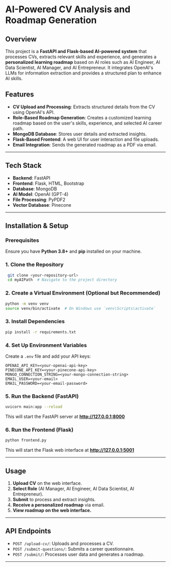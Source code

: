 # AI-Powered CV Analysis and Roadmap Generation

## Overview
This project is a **FastAPI and Flask-based AI-powered system** that processes CVs, extracts relevant skills and experience, and generates a **personalized learning roadmap** based on AI roles such as AI Engineer, AI Data Scientist, AI Manager, and AI Entrepreneur. It integrates OpenAI's LLMs for information extraction and provides a structured plan to enhance AI skills. 

## Features
- **CV Upload and Processing**: Extracts structured details from the CV using OpenAI's API.
- **Role-Based Roadmap Generation**: Creates a customized learning roadmap based on the user's skills, experience, and selected AI career path.
- **MongoDB Database**: Stores user details and extracted insights.
- **Flask-Based Frontend**: A web UI for user interaction and file uploads.
- **Email Integration**: Sends the generated roadmap as a PDF via email.

---

## Tech Stack
- **Backend**: FastAPI
- **Frontend**: Flask, HTML, Bootstrap
- **Database**: MongoDB
- **AI Model**: OpenAI (GPT-4)
- **File Processing**: PyPDF2
- **Vector Database**: Pinecone

---

## Installation & Setup
### Prerequisites
Ensure you have **Python 3.8+** and **pip** installed on your machine.

### 1. Clone the Repository
```bash
 git clone <your-repository-url>
 cd myAIPath  # Navigate to the project directory
```

### 2. Create a Virtual Environment (Optional but Recommended)
```bash
python -m venv venv
source venv/bin/activate  # On Windows use `venv\Scripts\activate`
```

### 3. Install Dependencies
```bash
pip install -r requirements.txt
```

### 4. Set Up Environment Variables
Create a `.env` file and add your API keys:
```env
OPENAI_API_KEY=<your-openai-api-key>
PINECONE_API_KEY=<your-pinecone-api-key>
MONGO_CONNECTION_STRING=<your-mongo-connection-string>
EMAIL_USER=<your-email>
EMAIL_PASSWORD=<your-email-password>
```

### 5. Run the Backend (FastAPI)
```bash
uvicorn main:app --reload
```
This will start the FastAPI server at **http://127.0.0.1:8000**

### 6. Run the Frontend (Flask)
```bash
python frontend.py
```
This will start the Flask web interface at **http://127.0.0.1:5001**

---

## Usage
1. **Upload CV** on the web interface.
2. **Select Role** (AI Manager, AI Engineer, AI Data Scientist, AI Entrepreneur).
3. **Submit** to process and extract insights.
4. **Receive a personalized roadmap** via email.
5. **View roadmap on the web interface.**

---

## API Endpoints
- `POST /upload-cv/`: Uploads and processes a CV.
- `POST /submit-questions/`: Submits a career questionnaire.
- `POST /submit/`: Processes user data and generates a roadmap.

---

